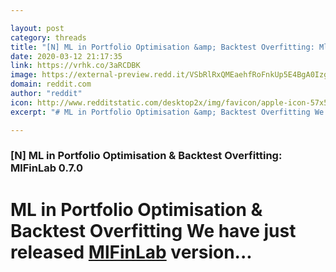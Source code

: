 ```yaml
---

layout: post
category: threads
title: "[N] ML in Portfolio Optimisation &amp; Backtest Overfitting: MlFinLab 0.7.0"
date: 2020-03-12 21:17:35
link: https://vrhk.co/3aRCDBK
image: https://external-preview.redd.it/VSbRlRxQMEaehfRoFnkUp5E4BgA0Izgy4Ud829-a7lg.jpg?width=450&height=235.602094241&auto=webp&crop=450:235.602094241,smart&s=8f3298674c91a8c845368698ebc685ca1b8823cc
domain: reddit.com
author: "reddit"
icon: http://www.redditstatic.com/desktop2x/img/favicon/apple-icon-57x57.png
excerpt: "# ML in Portfolio Optimisation &amp; Backtest Overfitting We have just released [MlFinLab](<https://github.com/hudson-and-thames/mlfinlab>) version..."

---
```


### [N] ML in Portfolio Optimisation &amp; Backtest Overfitting: MlFinLab 0.7.0

# ML in Portfolio Optimisation &amp; Backtest Overfitting We have just released [MlFinLab](<https://github.com/hudson-and-thames/mlfinlab>) version...